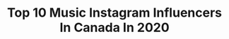 ---
title: Top 10 Music Instagram Influencers In Canada In 2020
description: >-
  Find top music Instagram influencers in Canada in 2020. Most popular hashtags: #canada #toronto #2020 #countrymusic.
platform: Instagram
profiles:
  - username: "canablissss"
    fullname: >-
      canabliss
    location: "Canada"
    followers: 28738
    engagement: 526
    commentsToLikes: 0.067545
    avatar: "https://scontent-lhr8-1.cdninstagram.com/v/t51.2885-19/s320x320/91987358_1135547410117647_5911130199193288704_n.jpg?_nc_ht=scontent-lhr8-1.cdninstagram.com&_nc_ohc=FQ73z_eHw0oAX_N6-4h&oh=10dcafe8a145653291a9b62a19f31fa6&oe=5EBAEB57"
    verified: false
    hashtags: ""
  - username: "bradyjonesradio"
    fullname: >-
      Brady Jones
    location: "Canada"
    followers: 13518
    engagement: 1283
    commentsToLikes: 0.029933
    avatar: "https://scontent-ams4-1.cdninstagram.com/v/t51.2885-19/s320x320/79588027_2198914917077955_4111324338488082432_n.jpg?_nc_ht=scontent-ams4-1.cdninstagram.com&_nc_ohc=4BeHyfWsAeIAX9VHtu8&oh=d6aea53607379ed26db3857de11bcc44&oe=5EBB0B8B"
    verified: false
    hashtags: "#readysteadywiggle, #wigglerforlife"
  - username: "dominosantantonio"
    fullname: >-
      Domino Santantonio
    location: "Canada"
    followers: 17584
    engagement: 989
    commentsToLikes: 0.029268
    avatar: "https://scontent-lhr8-1.cdninstagram.com/v/t51.2885-19/s320x320/73558338_2378038425845730_4835473283635740672_n.jpg?_nc_ht=scontent-lhr8-1.cdninstagram.com&_nc_ohc=haDyKoSAtKUAX9upPST&oh=b7b2dad8002d7c31a645f08cc5733650&oe=5EBB88D7"
    verified: false
    hashtags: "#tracking, #houseband, #rolandcanada, #audix"
  - username: "surauchie"
    fullname: >-
      JON FINESSE 🍰
    location: "Canada"
    followers: 62059
    engagement: 1217
    commentsToLikes: 0.019996
    avatar: "https://scontent-lhr8-1.cdninstagram.com/v/t51.2885-19/s320x320/67277647_362456778011090_1366089312851984384_n.jpg?_nc_ht=scontent-lhr8-1.cdninstagram.com&_nc_ohc=_3ljFVCAoPIAX_UxGFr&oh=7dfec0af44b775e8c0cb8ab642470900&oe=5EBBD57A"
    verified: true
    hashtags: "#oxymoron, #savagechallenge"
  - username: "freakonmusic"
    fullname: >-
      FREAK ON
    location: "Canada"
    followers: 5389
    engagement: 734
    commentsToLikes: 0.262939
    avatar: "https://scontent-lhr8-1.cdninstagram.com/v/t51.2885-19/s320x320/67805462_419167585622550_8281806688927875072_n.jpg?_nc_ht=scontent-lhr8-1.cdninstagram.com&_nc_ohc=4HOCbPM8lncAX8YDlc0&oh=022d7e5acbd4ce12a56930e3b672aa18&oe=5EB9C87F"
    verified: false
    hashtags: "#freakmode, #freaksquad"
  - username: "saeidsj"
    fullname: >-
      SAEID Sj
    location: "Canada"
    followers: 850068
    engagement: 228
    commentsToLikes: 0.216525
    avatar: "https://scontent-ams4-1.cdninstagram.com/v/t51.2885-19/s320x320/90094440_2553566104901505_2551221190983155712_n.jpg?_nc_ht=scontent-ams4-1.cdninstagram.com&_nc_ohc=Z55cJmHBf4EAX-vG32L&oh=c8e597923f140f5752b1fd734fc91c25&oe=5EBAB811"
    verified: false
    hashtags: "#2020, #shabeyalda, #iphone11, #saeidsj"
  - username: "opaigehudson"
    fullname: >-
      Paige Nicole Hudson
    location: "Canada"
    followers: 39112
    engagement: 908
    commentsToLikes: 0.046509
    avatar: "https://scontent-lhr8-1.cdninstagram.com/v/t51.2885-19/s320x320/31384576_630825510591205_1907543856899948544_n.jpg?_nc_ht=scontent-lhr8-1.cdninstagram.com&_nc_ohc=01aHFiU8g28AX-qEzld&oh=6bad9a795a3539fa48ea64001f7bb8c6&oe=5EB8D052"
    verified: false
    hashtags: "#naturallight, #drinkupbaby, #countrylove, #clubisinsession"
  - username: "thebenchase"
    fullname: >-
      Ben Chase
    location: "Canada"
    followers: 15644
    engagement: 656
    commentsToLikes: 0.074608
    avatar: "https://scontent-ams4-1.cdninstagram.com/v/t51.2885-19/s320x320/85090059_652466781961642_8883969470423367680_n.jpg?_nc_ht=scontent-ams4-1.cdninstagram.com&_nc_ohc=UNHQp5pq5GwAX_A7zKo&oh=e649825f41b5f1536a1ae09bf2dc881a&oe=5EBAA429"
    verified: false
    hashtags: "#spotify, #anxiety, #alberta, #calgary"
  - username: "reecejrowat"
    fullname: >-
      
    location: "Canada"
    followers: 2018
    engagement: 1868
    commentsToLikes: 0.089015
    avatar: "https://scontent-ams4-1.cdninstagram.com/v/t51.2885-19/s320x320/84866559_1509355002562908_316301122757197824_n.jpg?_nc_ht=scontent-ams4-1.cdninstagram.com&_nc_ohc=XqFUidRUdmgAX_REjBW&oh=7dd70a3e46649253b2459b9e20ea779a&oe=5EB97F9A"
    verified: false
    hashtags: "#holigays, #neverendinghike, #feedme, #winter"
  - username: "kennybrain"
    fullname: >-
      Kenny Brain
    location: "Canada"
    followers: 60854
    engagement: 716
    commentsToLikes: 0.011539
    avatar: "https://scontent-amt2-1.cdninstagram.com/v/t51.2885-19/s320x320/44799499_2091200481190850_941090586536968192_n.jpg?_nc_ht=scontent-amt2-1.cdninstagram.com&_nc_ohc=RBBp0DvF4DkAX-Gg8WM&oh=54d52677100624fc3be1632bac1ba7bc&oe=5EB7F715"
    verified: false
    hashtags: "#himolly"
---